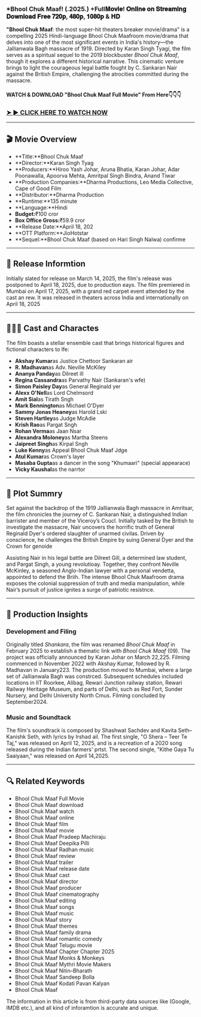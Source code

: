 ### *Bhool Chuk Maaf! (.2025.) +Full𝐌𝐨𝐯𝐢𝐞! 𝐎𝐧𝐥𝐢𝐧𝐞 𝐨𝐧 𝐒𝐭𝐫𝐞𝐚𝐦𝐢𝐧𝐠 𝐃𝐨𝐰𝐧𝐥𝐨𝐚𝐝 𝐅𝐫𝐞𝐞 𝟕𝟐𝟎𝐩, 𝟒𝟖𝟎𝐩, 𝟏𝟎𝟖𝟎𝐩 & 𝐇𝐃

**"Bhool Chuk Maaf**: the most super-hit theaters breaker movie/drama" is a compelling 2025 Hindi-language Bhool Chuk Maafroom movie/drama that delves into one of the most significant events in India's history—the Jallianwala Bagh massacre of 1919. Directed by Karan Singh Tyagi, the film serves as a spiritual sequel to the 2019 blockbuster *Bhool Chuk Maaf*, though it explores a different historical narrative. This cinematic venture brings to light the courageous legal battle fought by C. Sankaran Nair against the British Empire, challenging the atrocities committed during the massacre.

#### WATCH & DOWNLOAD "Bhool Chuk Maaf Full Movie" From Here👇👇👇

### <a href="https://t.co/Dr3ecOa6yi" rel="nofollow">➤ ► CLICK HERE TO WATCH NOW</a>

---

## 🎬 Movie Overview

- **Title:**Bhool Chuk Maaf
- **Director:**Karan Singh Tyag  
- **Producers:**Hiroo Yash Johar, Aruna Bhatia, Karan Johar, Adar Poonawalla, Apoorva Mehta, Amritpal Singh Bindra, Anand Tiwar  
- **Production Companies:**Dharma Productions, Leo Media Collective, Cape of Good Film  
- **Distributor:**Dharma Production  
- **Runtime:**135 minute  
- **Language:**Hindi  
- **Budget:**₹100 cror  
- **Box Office Gross:**₹59.9 cror  
- **Release Date:**April 18, 202  
- **OTT Platform:**JioHotstar  
- **Sequel:**Bhool Chuk Maaf (based on Hari Singh Nalwa) confirme

---

## 📅 Release Informtion

Initially slated for release on March 14, 2025, the film's release was postponed to April 18, 2025, due to production eays. The film premiered in Mumbai on April 17, 2025, with a grand red carpet event attended by the cast an rew. It was released in theaters across India and internationally on April 18, 2025 

---

## 🧑‍🤝‍🧑 Cast and Charactes

The film boasts a stellar ensemble cast that brings historical figures and fictional characters to lfe:

- **Akshay Kumar**as Justice Chettoor Sankaran air  
- **R. Madhavan**as Adv. Neville McKiley  
- **Ananya Panday**as Dilreet ill  
- **Regina Cassandra**as Parvathy Nair (Sankaran's wfe)  
- **Simon Paisley Day**as General Reginald yer  
- **Alexx O'Nell**as Lord Chelmsord  
- **Amit Sial**as Tirath Sngh  
- **Mark Bennington**as Michael O'Dyer  
- **Sammy Jonas Heaney**as Harold Lski  
- **Steven Hartley**as Judge McAdie  
- **Krish Rao**as Pargat Sngh  
- **Rohan Verma**as Jaan Nsar  
- **Alexandra Moloney**as Martha Steens  
- **Jaipreet Singh**as Kirpal Sngh  
- **Luke Kenny**as Appeal Bhool Chuk Maaf Jdge  
- **Atul Kumar**as Crown's layer  
- **Masaba Gupta**as a dancer in the song "Khumaari" (special appearace)  
- **Vicky Kaushal**as the narrtor

---

## 📖 Plot Summry

Set against the backdrop of the 1919 Jallianwala Bagh massacre in Amritsar, the film chronicles the journey of C. Sankaran Nair, a distinguished Indian barrister and member of the Viceroy’s Coucl. Initially tasked by the British to investigate the massacre, Nair uncovers the horrific truth of General Reginald Dyer's ordered slaughter of unarmed civilas. Driven by conscience, he challenges the British Empire by suing General Dyer and the Crown for genoide

Assisting Nair in his legal battle are Dilreet Gill, a determined law student, and Pargat Singh, a young revolutioay. Together, they confront Neville McKinley, a seasoned Anglo-Indian lawyer with a personal vendetta, appointed to defend the Briih. The intense Bhool Chuk Maafroom drama exposes the colonial suppression of truth and media manipulation, while Nair’s pursuit of justice ignites a surge of patriotic resistnce.

---

## 🎥 Production Insights

### Development and Filing

Originally titled *Shankara*, the film was renamed *Bhool Chuk Maaf* in February 2025 to establish a thematic link with *Bhool Chuk Maaf* (09). The project was officially announced by Karan Johar on March 22,225. Filming commenced in November 2022 with Akshay Kumar, followed by R. Madhavan in January223. The production moved to Mumbai, where a large set of Jallianwala Bagh was constrced. Subsequent schedules included locations in IIT Roorkee, Alibag, Rewari Junction railway station, Rewari Railway Heritage Museum, and parts of Delhi, such as Red Fort, Sunder Nursery, and Delhi University North Cmus. Filming concluded by September2024.

### Music and Soundtack

The film's soundtrack is composed by Shashwat Sachdev and Kavita Seth–Kanishk Seth, with lyrics by Irshad ail. The first single, "O Shera – Teer Te Taj," was released on April 12, 2025, and is a recreation of a 2020 song released during the Indian farmers' prtst. The second single, "Kithe Gaya Tu Saaiyaan," was released on April 14,2025.

---

## 🔍 Related Keywords

- Bhool Chuk Maaf Full Movie  
- Bhool Chuk Maaf download  
- Bhool Chuk Maaf watch  
- Bhool Chuk Maaf online  
- Bhool Chuk Maaf film  
- Bhool Chuk Maaf movie  
- Bhool Chuk Maaf Pradeep Machiraju  
- Bhool Chuk Maaf Deepika Pilli  
- Bhool Chuk Maaf Radhan music  
- Bhool Chuk Maaf review  
- Bhool Chuk Maaf trailer  
- Bhool Chuk Maaf release date  
- Bhool Chuk Maaf cast  
- Bhool Chuk Maaf director  
- Bhool Chuk Maaf producer  
- Bhool Chuk Maaf cinematography  
- Bhool Chuk Maaf editing  
- Bhool Chuk Maaf songs  
- Bhool Chuk Maaf music  
- Bhool Chuk Maaf story  
- Bhool Chuk Maaf themes  
- Bhool Chuk Maaf family drama  
- Bhool Chuk Maaf romantic comedy  
- Bhool Chuk Maaf Telugu movie  
- Bhool Chuk Maaf Chapter Chapter 2025  
- Bhool Chuk Maaf Monks & Monkeys  
- Bhool Chuk Maaf Mythri Movie Makers  
- Bhool Chuk Maaf Nitin–Bharath  
- Bhool Chuk Maaf Sandeep Bolla  
- Bhool Chuk Maaf Kodati Pavan Kalyan  
- Bhool Chuk Maaf

<p>The information in this article is from third-party data sources like (Google, IMDB etc.), and all kind of inforamtion is accurate and unique.</p>
